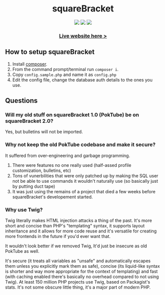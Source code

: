 <h1 align="center">squareBracket</h1>

<p align="center">

<img src="https://img.shields.io/discord/737791548435071037?style=plastic">
<img src="https://img.shields.io/github/v/release/chazizsquarebracket/squarebracket?include_prereleases&label=lastest%20released&style=plastic">
<img src="https://img.shields.io/github/release-date-pre/chazizsquarebracket/squarebracket?label=released&style=plastic">
</p>

<h3 align="center"><a href="https://185.86.231.49/">Live website here ></a></h3>

## How to setup squareBracket
1. Install [composer](https://getcomposer.org/).
2. From the command prompt/terminal run `composer i`.
3. Copy `config.sample.php` and name it as `config.php`
4. Edit the config file, change the database auth details to the ones you use.

## Questions

### Will my old stuff on squareBracket 1.0 (PokTube) be on squareBracket 2.0?

Yes, but bulletins will not be imported.

### Why not keep the old PokTube codebase and make it secure?
It suffered from over-engineering and garbage programming.

1. There were features no one really used (half-assed profile customization, bulletins, etc)
2. Tons of vunerbilities that were only patched up by making the SQL user not be able to use commands it wouldn't naturally use (so basically just by putting duct tape)
3. It was just using the remains of a project that died a few weeks before squareBracket's developement started.

### Why use Twig?
Twig literally makes HTML injection attacks a thing of the past. It's more short and concise than PHP's "templating" syntax, it supports layout inheritance and it allows for more code reuse and it's versatile for creating more frontends in the future if you'd ever want that.

It wouldn't look better if we removed Twig, It'd just be insecure as old PokTube as well.

It's secure (it treats all variables as "unsafe" and automatically escapes them unless you explicitly mark them as safe), concise (its liquid-like syntax is shorter and way more appropriate for the context of templating) and fast (with caching enabled there's basically no overhead compared to not using Twig). At least 150 million PHP projects use Twig, based on Packagist's stats. It's not some obscure little thing, it's a major part of modern PHP.

